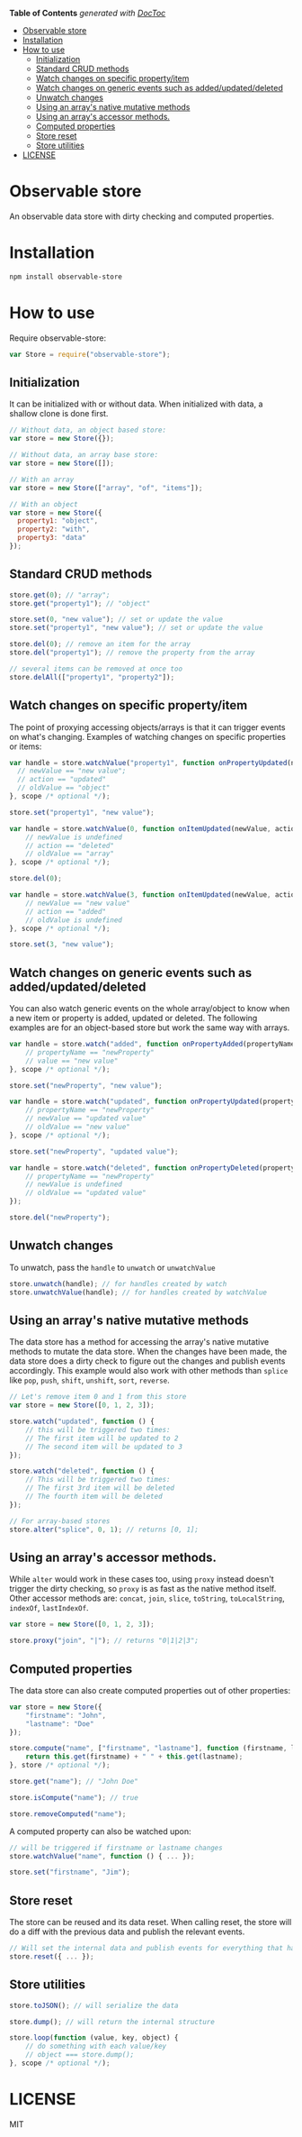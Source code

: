 <!-- START doctoc generated TOC please keep comment here to allow auto update -->
<!-- DON'T EDIT THIS SECTION, INSTEAD RE-RUN doctoc TO UPDATE -->
**Table of Contents**  *generated with [DocToc](http://doctoc.herokuapp.com/)*

- [Observable store](#observable-store)
- [Installation](#installation)
- [How to use](#how-to-use)
	- [Initialization](#initialization)
	- [Standard CRUD methods](#standard-crud-methods)
	- [Watch changes on specific property/item](#watch-changes-on-specific-propertyitem)
	- [Watch changes on generic events such as added/updated/deleted](#watch-changes-on-generic-events-such-as-addedupdateddeleted)
	- [Unwatch changes](#unwatch-changes)
	- [Using an array's native mutative methods](#using-an-arrays-native-mutative-methods)
	- [Using an array's accessor methods.](#using-an-arrays-accessor-methods)
	- [Computed properties](#computed-properties)
	- [Store reset](#store-reset)
	- [Store utilities](#store-utilities)
- [LICENSE](#license)

<!-- END doctoc generated TOC please keep comment here to allow auto update -->

Observable store
=============

An observable data store with dirty checking and computed properties.

Installation
============

```bash
npm install observable-store
```

How to use
==========

Require observable-store:

```js
var Store = require("observable-store");
```

## Initialization
It can be initialized with or without data. When initialized with data, a shallow clone is done first.

```js
// Without data, an object based store:
var store = new Store({});

// Without data, an array base store:
var store = new Store([]);

// With an array
var store = new Store(["array", "of", "items"]);

// With an object
var store = new Store({
  property1: "object",
  property2: "with",
  property3: "data"
});
```
## Standard CRUD methods

```js
store.get(0); // "array";
store.get("property1"); // "object"

store.set(0, "new value"); // set or update the value
store.set("property1", "new value"); // set or update the value

store.del(0); // remove an item for the array
store.del("property1"); // remove the property from the array

// several items can be removed at once too
store.delAll(["property1", "property2"]);
```

## Watch changes on specific property/item
The point of proxying accessing objects/arrays is that it can trigger events on what's changing. Examples of watching changes on specific properties or items:

```js
var handle = store.watchValue("property1", function onPropertyUpdated(newValue, action, oldValue) {
  // newValue == "new value";
  // action == "updated"
  // oldValue == "object"
}, scope /* optional */);

store.set("property1", "new value");
```

```js
var handle = store.watchValue(0, function onItemUpdated(newValue, action, oldValue) {
    // newValue is undefined
    // action == "deleted"
    // oldValue == "array"
}, scope /* optional */);

store.del(0);
```

```js
var handle = store.watchValue(3, function onItemUpdated(newValue, action, oldValue) {
    // newValue == "new value"
    // action == "added"
    // oldValue is undefined
}, scope /* optional */);

store.set(3, "new value");
```

## Watch changes on generic events such as added/updated/deleted

You can also watch generic events on the whole array/object to know when a new item or property is added, updated or deleted. The following examples are for an object-based store but work the same way with arrays.

```js
var handle = store.watch("added", function onPropertyAdded(propertyName, value) {
    // propertyName == "newProperty"
    // value == "new value"
}, scope /* optional */);

store.set("newProperty", "new value");
```

```js
var handle = store.watch("updated", function onPropertyUpdated(propertyName, newValue, oldValue) {
    // propertyName == "newProperty"
    // newValue == "updated value"
    // oldValue == "new value"
}, scope /* optional */);

store.set("newProperty", "updated value");
```

```js
var handle = store.watch("deleted", function onPropertyDeleted(propertyName, newValue, oldValue) {
    // propertyName == "newProperty"
    // newValue is undefined
    // oldValue == "updated value"
});

store.del("newProperty");
```

## Unwatch changes

To unwatch, pass the `handle` to `unwatch` or `unwatchValue`

```js
store.unwatch(handle); // for handles created by watch
store.unwatchValue(handle); // for handles created by watchValue
```

## Using an array's native mutative methods

The data store has a method for accessing the array's native mutative methods to mutate the data store. When the changes have been made, the data store does a dirty check to figure out the changes and publish events accordingly. This example would also work with other methods than `splice` like `pop`, `push`, `shift`, `unshift`, `sort`, `reverse`.

```js
// Let's remove item 0 and 1 from this store
var store = new Store([0, 1, 2, 3]);

store.watch("updated", function () {
    // this will be triggered two times:
    // The first item will be updated to 2
    // The second item will be updated to 3
});

store.watch("deleted", function () {
    // This will be triggered two times:
    // The first 3rd item will be deleted
    // The fourth item will be deleted
});

// For array-based stores
store.alter("splice", 0, 1); // returns [0, 1];
```

## Using an array's accessor methods.

While `alter` would work in these cases too, using `proxy` instead doesn't trigger the dirty checking, so `proxy` is as fast as the native method itself. Other accessor methods are: `concat`, `join`, `slice`, `toString`, `toLocalString`, `indexOf`, `lastIndexOf`.

```js
var store = new Store([0, 1, 2, 3]);

store.proxy("join", "|"); // returns "0|1|2|3";
```

## Computed properties

The data store can also create computed properties out of other properties:

```js
var store = new Store({
	"firstname": "John",
	"lastname": "Doe"
});

store.compute("name", ["firstname", "lastname"], function (firstname, lastname) {
	return this.get(firstname) + " " + this.get(lastname);
}, store /* optional */);

store.get("name"); // "John Doe"

store.isCompute("name"); // true

store.removeComputed("name");
```

A computed property can also be watched upon:

```js
// will be triggered if firstname or lastname changes
store.watchValue("name", function () { ... });

store.set("firstname", "Jim");
```

## Store reset

The store can be reused and its data reset. When calling reset, the store will do a diff with the previous data and publish the relevant events.

```js
// Will set the internal data and publish events for everything that has been changed/updated/added
store.reset({ ... });
```

## Store utilities

```js
store.toJSON(); // will serialize the data

store.dump(); // will return the internal structure

store.loop(function (value, key, object) {
	// do something with each value/key
	// object === store.dump();
}, scope /* optional */);
```


LICENSE
=======

MIT
